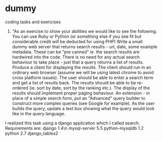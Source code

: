 dummy
=====

coding tasks and exericises

1) "As an exercise to show your abilities we would like to see the following. 
You can use Ruby or Python (or something else if you see fit but considerable credit will be deducted for using PHP)
Write a small dummy web server that returns search results - url, date, some example metadata. 
These can be "pre canned" ie. the search results are hardwired into the code. 
There is no need for any actual search behaviour to take place - just that a query returns a list of results.
Produce a client for displaying the results. 
The client should run in an ordinary web browser (assume we will be using latest chrome to avoid cross platform issues). 
The user should be able to enter a search term and get a list of results back. 
The results should be able to be re-ordered (ie. sort by date, sort by the ranking etc.). 
The display of the results should implement proper paging behaviour. 
An extension - in place of a simple search form, put an "Advanced" query builder to construct more complex queries 
(see Google for example). 
As the user builds the query, update a text box showing what the query would look like in the query language.

I realized this task using a django application which I called search.
Requirements are:
django 1.4\n
mysql-server 5.5
python-mysqldb 1.2
python 2.7
django_tables2
